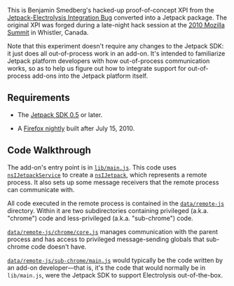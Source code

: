 This is Benjamin Smedberg's hacked-up proof-of-concept XPI from the
[Jetpack-Electrolysis Integration Bug][] converted into a Jetpack
package. The original XPI was forged during a late-night hack session
at the [2010 Mozilla Summit][] in Whistler, Canada.

Note that this experiment doesn't require any changes to the Jetpack
SDK: it just does all out-of-process work in an add-on. It's intended
to familiarize Jetpack platform developers with how out-of-process
communication works, so as to help us figure out how to integrate
support for out-of-process add-ons into the Jetpack platform itself.

  [2010 Mozilla Summit]: https://wiki.mozilla.org/Summit2010
  [Jetpack-Electrolysis Integration Bug]: https://bugzilla.mozilla.org/show_bug.cgi?id=567703

## Requirements ##

* The [Jetpack SDK 0.5][] or later.
* A [Firefox nightly][] built after July 15, 2010.

  [Jetpack SDK 0.5]: https://jetpack.mozillalabs.com/sdk/0.5/docs/
  [Firefox nightly]: http://ftp.mozilla.org/pub/mozilla.org/firefox/nightly/

## Code Walkthrough ##

The add-on's entry point is in <code>[lib/main.js][]</code>. This code
uses <code>[nsIJetpackService][]</code> to create a
<code>[nsIJetpack][]</code>, which represents a remote process. It
also sets up some message receivers that the remote process can
communicate with.

All code executed in the remote process is contained in the
<code>[data/remote-js][]</code> directory. Within it are two
subdirectories containing privileged (a.k.a. "chrome") code and
less-privileged (a.k.a. "sub-chrome") code.

<code>[data/remote-js/chrome/core.js][]</code> manages communication
with the parent process and has access to privileged message-sending
globals that sub-chrome code doesn't have.

<code>[data/remote-js/sub-chrome/main.js][]</code> would typically be
the code written by an add-on developer&mdash;that is, it's the code
that would normally be in `lib/main.js`, were the Jetpack SDK to
support Electrolysis out-of-the-box.

  [lib/main.js]: http://github.com/toolness/oop-jetpack-sdk-poc/blob/master/lib/main.js
  [nsIJetpackService]: http://mxr.mozilla.org/mozilla-central/source/js/jetpack/nsIJetpackService.idl
  [nsIJetpack]: http://mxr.mozilla.org/mozilla-central/source/js/jetpack/nsIJetpack.idl
  [data/remote-js]: http://github.com/toolness/oop-jetpack-sdk-poc/tree/master/data/remote-js/
  [data/remote-js/chrome/core.js]: http://github.com/toolness/oop-jetpack-sdk-poc/blob/master/data/remote-js/chrome/core.js
  [data/remote-js/sub-chrome/main.js]: http://github.com/toolness/oop-jetpack-sdk-poc/blob/master/data/remote-js/sub-chrome/main.js
